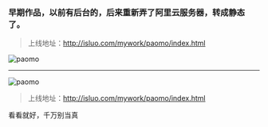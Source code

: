 ### 早期作品，以前有后台的，后来重新弄了阿里云服务器，转成静态了。
>上线地址：<a href="http://isluo.com/mywork/paomo/index.html" target="_blank">http://isluo.com/mywork/paomo/index.html</a>

![paomo](http://isluo.com:8080/files/work/pm1.jpg)

---

![paomo](http://isluo.com:8080/files/work/pm3.jpg)

>上线地址：<a href="http://isluo.com/mywork/paomo/index.html" target="_blank">http://isluo.com/mywork/paomo/index.html</a>

看看就好，千万别当真
